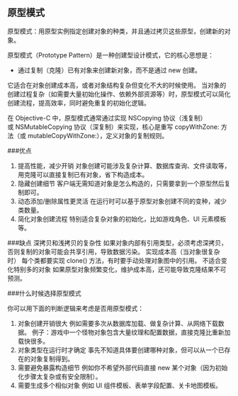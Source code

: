 ## 原型模式

原型模式：用原型实例指定创建对象的种类，并且通过拷贝这些原型，创建新的对象。

原型模式（Prototype Pattern）是一种创建型设计模式，它的核心思想是：
* 通过复制（克隆）已有对象来创建新对象，而不是通过 new 创建。

它适合在对象创建成本高，或者对象结构复杂但变化不大的时候使用。
当对象的创建过程复杂（如需要大量初始化操作、依赖外部资源等）时，原型模式可以简化创建流程，提高效率，同时避免重复的初始化逻辑。

在 Objective-C 中，原型模式通常通过实现 NSCopying 协议（浅复制）或 NSMutableCopying 协议（深复制）来实现，核心是重写 copyWithZone: 方法（或 mutableCopyWithZone:），定义对象的复制规则。


###优点
1. 提高性能，减少开销
 对象创建可能涉及复杂计算、数据库查询、文件读取等，用克隆可以直接复制已有对象，省下构造成本。
2. 隐藏创建细节
客户端无需知道对象是怎么构造的，只需要拿到一个原型然后复制即可。
3. 动态添加/删除属性更灵活
在运行时可以基于原型对象创建不同的变种，减少类数量。
4. 简化对象创建流程
特别适合复杂对象的初始化，比如游戏角色、UI 元素模板等。

###缺点
深拷贝和浅拷贝的复杂性
如果对象内部有引用类型，必须考虑深拷贝，否则复制的对象可能会共享引用，导致数据污染。
实现成本高（当对象很复杂时）
每个类都要实现 clone() 方法，有时要手动处理对象图中的引用。
不适合变化特别多的对象
如果原型对象频繁变化，维护成本高，还可能导致克隆结果不可预测。

###什么时候选择原型模式

你可以用下面的判断逻辑来考虑是否用原型模式：

1. 对象创建开销很大
例如需要多次从数据库加载、做复杂计算、从网络下载数据。
例子：游戏中一个怪物对象包含大量纹理和配置数据，直接克隆比重新加载快很多。
2. 对象类型在运行时才确定
事先不知道具体要创建哪种对象，但可以从一个已存在的对象复制得到。
3. 需要避免暴露构造细节
例如你不希望外部代码直接 new 某个对象（因为初始化步骤太复杂或有安全限制）。
4. 需要生成多个相似对象
例如 UI 组件模板、表单字段配置、关卡地图模板。
